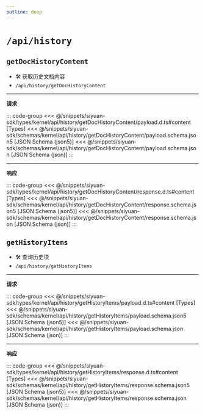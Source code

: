```yaml
---
outline: deep
---
```


# `/api/history`

## `getDocHistoryContent`

- 🛠 获取历史文档内容
- `/api/history/getDocHistoryContent`

---

**请求**

::: code-group
<<< @/snippets/siyuan-sdk/types/kernel/api/history/getDocHistoryContent/payload.d.ts#content [Types]
<<< @/snippets/siyuan-sdk/schemas/kernel/api/history/getDocHistoryContent/payload.schema.json5 [JSON Schema (json5)]
<<< @/snippets/siyuan-sdk/schemas/kernel/api/history/getDocHistoryContent/payload.schema.json [JSON Schema (json)]
:::

---

**响应**

::: code-group
<<< @/snippets/siyuan-sdk/types/kernel/api/history/getDocHistoryContent/response.d.ts#content [Types]
<<< @/snippets/siyuan-sdk/schemas/kernel/api/history/getDocHistoryContent/response.schema.json5 [JSON Schema (json5)]
<<< @/snippets/siyuan-sdk/schemas/kernel/api/history/getDocHistoryContent/response.schema.json [JSON Schema (json)]
:::

## `getHistoryItems`

- 🛠 查询历史项
- `/api/history/getHistoryItems`

---

**请求**

::: code-group
<<< @/snippets/siyuan-sdk/types/kernel/api/history/getHistoryItems/payload.d.ts#content [Types]
<<< @/snippets/siyuan-sdk/schemas/kernel/api/history/getHistoryItems/payload.schema.json5 [JSON Schema (json5)]
<<< @/snippets/siyuan-sdk/schemas/kernel/api/history/getHistoryItems/payload.schema.json [JSON Schema (json)]
:::

---

**响应**

::: code-group
<<< @/snippets/siyuan-sdk/types/kernel/api/history/getHistoryItems/response.d.ts#content [Types]
<<< @/snippets/siyuan-sdk/schemas/kernel/api/history/getHistoryItems/response.schema.json5 [JSON Schema (json5)]
<<< @/snippets/siyuan-sdk/schemas/kernel/api/history/getHistoryItems/response.schema.json [JSON Schema (json)]
:::
